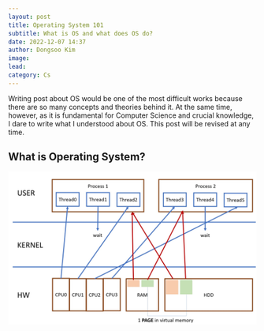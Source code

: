 ```yaml
---
layout: post
title: Operating System 101
subtitle: What is OS and what does OS do?
date: 2022-12-07 14:37
author: Dongsoo Kim
image:
lead:
category: Cs
---
```


Writing post about OS would be one of the most difficult works because there are so many concepts and theories behind it. At the same time, however, as it is fundamental for Computer Science and crucial knowledge, I dare to write what I understood about OS. This post will be revised at any time.

## What is Operating System?

<img src='img/post_img/cs/os.jpg' alt='frame' width='600px'><br>
